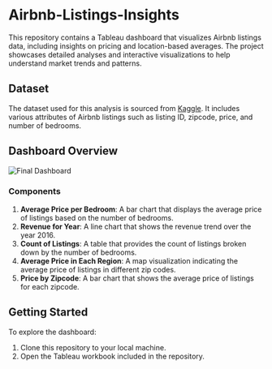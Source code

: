 # Airbnb-Listings-Insights
This repository contains a Tableau dashboard that visualizes Airbnb listings data, including insights on pricing and location-based averages. The project showcases detailed analyses and interactive visualizations to help understand market trends and patterns.

## Dataset

The dataset used for this analysis is sourced from [Kaggle](https://www.kaggle.com/datasets/alexanderfreberg/airbnb-listings-2016-dataset). It includes various attributes of Airbnb listings such as listing ID, zipcode, price, and number of bedrooms.

## Dashboard Overview

![Final Dashboard]()

### Components

1. **Average Price per Bedroom**: A bar chart that displays the average price of listings based on the number of bedrooms.
2. **Revenue for Year**: A line chart that shows the revenue trend over the year 2016.
3. **Count of Listings**: A table that provides the count of listings broken down by the number of bedrooms.
4. **Average Price in Each Region**: A map visualization indicating the average price of listings in different zip codes.
5. **Price by Zipcode**: A bar chart that shows the average price of listings for each zipcode.

## Getting Started

To explore the dashboard:
1. Clone this repository to your local machine.
2. Open the Tableau workbook included in the repository.
